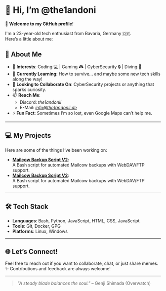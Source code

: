 # 👋 Hi, I’m @the1andoni  

🎉 **Welcome to my GitHub profile!**  

I'm a 23-year-old tech enthusiast from Bavaria, Germany 🇩🇪.  
Here’s a little about me:  

## 🌟 About Me  
- 👀 **Interests**: Coding 💻 | Gaming 🎮 | CyberSecurity 🔒 | Diving 🌊  
- 🌱 **Currently Learning**: How to survive... and maybe some new tech skills along the way!  
- 💞️ **Looking to Collaborate On**: CyberSecurity projects or anything that sparks curiosity.  
- 📫 **Reach Me**:  
  - Discord: *the1andonii*  
  - E-Mail: *info@the1andonii.de*  
- ⚡ **Fun Fact**: Sometimes I’m so lost, even Google Maps can’t help me.  

---

## 💻 My Projects  
Here are some of the things I’ve been working on:  
- **[Mailcow Backup Script V2](https://github.com/The1AndOni/Mailcow-BackupV2)**:  
  A Bash script for automated Mailcow backups with WebDAV/FTP support.
- **[Mailcow Backup Script V2](https://github.com/The1AndOni/Mailcow-BackupV2)**:  
  A Bash script for automated Mailcow backups with WebDAV/FTP support.

---

## 🛠️ Tech Stack  
- **Languages**: Bash, Python, JavaScript, HTML, CSS, JavaScript  
- **Tools**: Git, Docker, GPG  
- **Platforms**: Linux, Windows  

---

## 🌐 Let’s Connect!  
Feel free to reach out if you want to collaborate, chat, or just share memes.  
✨ Contributions and feedback are always welcome!  

---

> _"A steady blade balances the soul."_ – Genji Shimada (Overwatch)  
